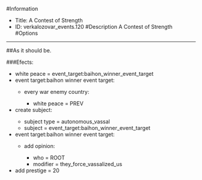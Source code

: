 #Information
 - Title: A Contest of Strength
 - ID: verkalozovar_events.120
#Description
A Contest of Strength
#Options

___
##As it should be.

###Efects:<ul><li>white peace = event_target:baihon_winner_event_target</li><li>event target:baihon winner event target:</li><ul><li>every war enemy country:</li><ul><li>white peace = PREV</li></ul></ul><li>create subject:</li><ul><li>subject type = autonomous_vassal</li><li>subject = event_target:baihon_winner_event_target</li></ul><li>event target:baihon winner event target:</li><ul><li>add opinion:</li><ul><li>who = ROOT</li><li>modifier = they_force_vassalized_us</li></ul></ul><li>add prestige = 20</li></ul>
